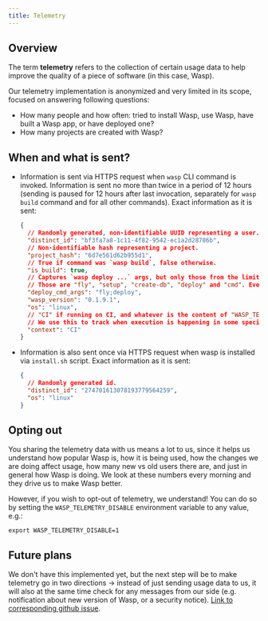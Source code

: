 ```yaml
---
title: Telemetry
---
```


## Overview

The term **telemetry** refers to the collection of certain usage data to help improve the quality of a piece of software (in this case, Wasp).

Our telemetry implementation is anonymized and very limited in its scope, focused on answering following questions:

- How many people and how often: tried to install Wasp, use Wasp, have built a Wasp app, or have deployed one?
- How many projects are created with Wasp?

## When and what is sent?

- Information is sent via HTTPS request when `wasp` CLI command is invoked.
  Information is sent no more than twice in a period of 12 hours (sending is paused for 12 hours after last invocation, separately for `wasp build` command and for all other commands). Exact information as it is sent:
  ```json
  {
    // Randomly generated, non-identifiable UUID representing a user.
    "distinct_id": "bf3fa7a8-1c11-4f82-9542-ec1a2d28786b",
    // Non-identifiable hash representing a project.
    "project_hash": "6d7e561d62b955d1",
    // True if command was `wasp build`, false otherwise.
    "is_build": true,
    // Captures `wasp deploy ...` args, but only those from the limited, pre-defined list of keywords.
    // Those are "fly", "setup", "create-db", "deploy" and "cmd". Everything else is ommited.
    "deploy_cmd_args": "fly;deploy",
    "wasp_version": "0.1.9.1",
    "os": "linux",
    // "CI" if running on CI, and whatever is the content of "WASP_TELEMETRY_CONTEXT" env var.
    // We use this to track when execution is happening in some special context, like on Gitpod, Replit or similar.
    "context": "CI"
  }
  ```

- Information is also sent once via HTTPS request when wasp is installed via `install.sh` script. Exact information as it is sent:
  ```json
  {
    // Randomly generated id.
    "distinct_id": "274701613078193779564259",
    "os": "linux"
  }
  ```

## Opting out

You sharing the telemetry data with us means a lot to us, since it helps us understand how popular Wasp is, how it is being used, how the changes we are doing affect usage, how many new vs old users there are, and just in general how Wasp is doing. We look at these numbers every morning and they drive us to make Wasp better.

However, if you wish to opt-out of telemetry, we understand!
You can do so by setting the `WASP_TELEMETRY_DISABLE` environment variable to any value, e.g.:

```
export WASP_TELEMETRY_DISABLE=1
```

## Future plans

We don't have this implemented yet, but the next step will be to make telemetry go in two directions -> instead of just sending usage data to us, it will also at the same time check for any messages from our side (e.g. notification about new version of Wasp, or a security notice). [Link to corresponding github issue](https://github.com/wasp-lang/wasp/issues/163).
